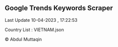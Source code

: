 

## Google Trends Keywords Scraper 
 
Last Update 10-04-2023 , 17:22:53

Country List :
VIETNAM.json



© Abdul Muttaqin 
